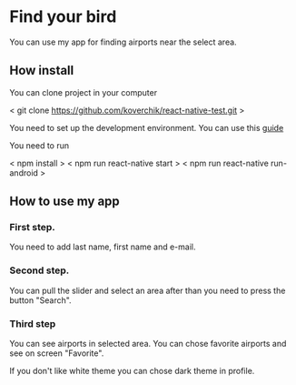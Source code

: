 # Find your bird

You can use my app for finding airports near the select area.

## How install

You can clone project in your computer

< git clone https://github.com/koverchik/react-native-test.git >

You need to set up the development environment. You can use this [guide](https://reactnative.dev/docs/environment-setup)

You need to run

< npm install >
< npm run react-native start >
< npm run react-native run-android >

## How to use my app

### First step.

You need to add last name, first name and e-mail.

### Second step.

You can pull the slider and select an area after than you need to press the button "Search".

### Third step

You can see airports in selected area. You can chose favorite airports and see on screen "Favorite".

If you don't like white theme you can chose dark theme in profile.
